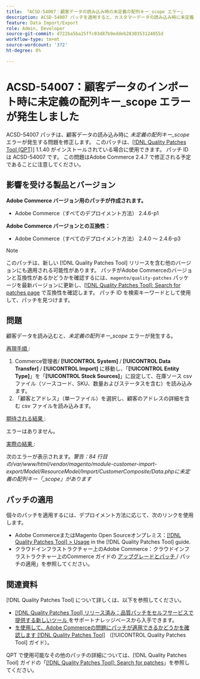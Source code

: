 ```yaml
---
title: 「ACSD-54007：顧客データの読み込み時の未定義の配列キー_scope エラー」
description: ACSD-54007 パッチを適用すると、カスタマーデータの読み込み時に未定義の配列キー_scope エラーが表示されるAdobe Commerceの問題を修正できます。
feature: Data Import/Export
role: Admin, Developer
source-git-commit: d722ba5ba25ffc03d87b9eddeb2830353124055d
workflow-type: tm+mt
source-wordcount: '372'
ht-degree: 0%

---
```


# ACSD-54007：顧客データのインポート時に未定義の配列キー_scope エラーが発生しました

ACSD-54007 パッチは、顧客データの読み込み時に *未定義の配列キー_scope* エラーが発生する問題を修正します。 このパッチは、[[!DNL Quality Patches Tool (QPT)]](https://experienceleague.adobe.com/en/docs/commerce-knowledge-base/kb/announcements/commerce-announcements/magento-quality-patches-released-new-tool-to-self-serve-quality-patches) 1.1.40 がインストールされている場合に使用できます。 パッチ ID は ACSD-54007 です。 この問題はAdobe Commerce 2.4.7 で修正される予定であることに注意してください。

## 影響を受ける製品とバージョン

**Adobe Commerce バージョン用のパッチが作成されます。**

* Adobe Commerce（すべてのデプロイメント方法） 2.4.6-p1

**Adobe Commerce バージョンとの互換性：**

* Adobe Commerce（すべてのデプロイメント方法） 2.4.0 ～ 2.4.6-p3

>[!NOTE]
>
>このパッチは、新しい [!DNL Quality Patches Tool] リリースを含む他のバージョンにも適用される可能性があります。 パッチがAdobe Commerceのバージョンと互換性があるかどうかを確認するには、`magento/quality-patches` パッケージを最新バージョンに更新し、[[!DNL Quality Patches Tool]: Search for patches page](https://experienceleague.adobe.com/tools/commerce-quality-patches/index.html) で互換性を確認します。 パッチ ID を検索キーワードとして使用して、パッチを見つけます。

## 問題

顧客データを読み込むと、*未定義の配列キー_scope* エラーが発生する。

<u> 再現手順 </u>:

1. Commerce管理者/ **[!UICONTROL System]** / **[!UICONTROL Data Transfer]** / **[!UICONTROL Import]** に移動し、「**[!UICONTROL Entity Type]**」を「**[!UICONTROL Stock Sources]**」に設定して、在庫ソース csv ファイル（ソースコード、SKU、数量およびステータスを含む）を読み込みます。
1. 「顧客とアドレス」（単一ファイル）を選択し、顧客のアドレスの詳細を含む csv ファイルを読み込みます。

<u> 期待される結果 </u>:

エラーはありません。

<u> 実際の結果 </u>:

次のエラーが表示されます。*警告：84 行目の/var/www/html/vendor/magento/module-customer-import-export/Model/ResourceModel/Import/CustomerComposite/Data.phpに未定義の配列キー「_scope」があります*

## パッチの適用

個々のパッチを適用するには、デプロイメント方法に応じて、次のリンクを使用します。

* Adobe CommerceまたはMagento Open Sourceオンプレミス：[[!DNL Quality Patches Tool] > Usage](https://experienceleague.adobe.com/docs/commerce-operations/tools/quality-patches-tool/usage.html) in the [!DNL Quality Patches Tool] guide.
* クラウドインフラストラクチャー上のAdobe Commerce：クラウドインフラストラクチャー上のCommerce ガイドの [ アップグレードとパッチ ](https://experienceleague.adobe.com/docs/commerce-cloud-service/user-guide/develop/upgrade/apply-patches.html)/ パッチの適用」を参照してください。

## 関連資料

[!DNL Quality Patches Tool] について詳しくは、以下を参照してください。

* [[!DNL Quality Patches Tool]  リリース済み：品質パッチをセルフサービスで提供する新しいツール ](https://experienceleague.adobe.com/en/docs/commerce-knowledge-base/kb/announcements/commerce-announcements/magento-quality-patches-released-new-tool-to-self-serve-quality-patches) をサポートナレッジベースから入手できます。
* [ を使用して、Adobe Commerceの問題にパッチが適用できるかどうかを確認します  [!DNL Quality Patches Tool]](/help/tools/quality-patches-tool/patches-available-in-qpt/check-patch-for-magento-issue-with-magento-quality-patches.md) （[!UICONTROL Quality Patches Tool] ガイド）。


QPT で使用可能なその他のパッチの詳細については、[!DNL Quality Patches Tool] ガイドの「[[!DNL Quality Patches Tool]: Search for patches](https://experienceleague.adobe.com/tools/commerce-quality-patches/index.html)」を参照してください。
